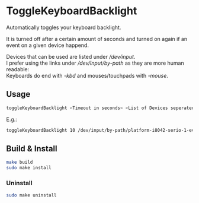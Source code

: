 # ToggleKeyboardBacklight

Automatically toggles your keyboard backlight.

It is turned off after a certain amount of seconds and turned on again if an event on a given device happend.

Devices that can be used are listed under */dev/input*.
<br> I prefer using the links under */dev/input/by-path* as they are more human readable:
<br> Keyboards do end with *-kbd* and mouses/touchpads with *-mouse*.

## Usage

``` Bash
toggleKeyboardBacklight <Timeout in seconds> <List of Devices seperated by white spaces> 
```

E.g.:

``` Bash
toggleKeyboardBacklight 10 /dev/input/by-path/platform-i8042-serio-1-event-mouse /dev/input/by-path/platform-i8042-serio-0-event-kbd
```

## Build & Install

```Bash
make build
sudo make install
```

### Uninstall
```Bash
sudo make uninstall
```

